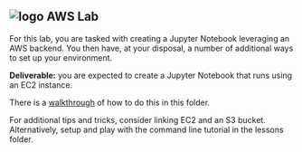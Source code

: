 ## ![logo](https://ga-dash.s3.amazonaws.com/production/assets/logo-9f88ae6c9c3871690e33280fcf557f33.png) AWS Lab

For this lab, you are tasked with creating a Jupyter Notebook leveraging an AWS backend. You then have, at your disposal, a number of additional ways to set up your environment.

**Deliverable:** you are expected to create a Jupyter Notebook that runs using an EC2 instance.

There is a [walkthrough](./AWS-Jupyter_NB.ipynb) of how to do this in this folder.

For additional tips and tricks, consider linking EC2 and an S3 bucket. Alternatively, setup and play with the command line tutorial in the lessons folder.